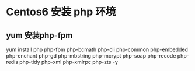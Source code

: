# Centos6 安装 php 环境

## yum 安装php-fpm

yum install php php-fpm php-bcmath php-cli php-common php-embedded php-enchant php-gd php-mbstring php-mcrypt php-soap php-recode php-redis php-tidy php-xml php-xmlrpc php-zts -y




